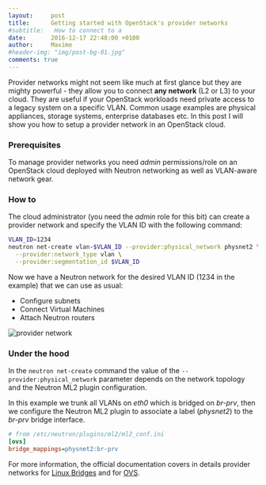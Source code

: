 ```yaml
---
layout:     post
title:      Getting started with OpenStack's provider networks
#subtitle:   How to connect to a
date:       2016-12-17 22:48:00 +0100
author:     Maxime
#header-img: "img/post-bg-01.jpg"
comments: true
---
```


Provider networks might not seem like much at first glance but they are mighty powerful - they allow you to connect **any network** (L2 or L3) to your cloud. They are useful if your OpenStack workloads need private access to a legacy system on a specific VLAN. Common usage examples are physical appliances, storage systems, enterprise databases etc.
In this post I will show you how to setup a provider network in an OpenStack cloud.

### Prerequisites

To manage provider networks you need *admin* permissions/role on an OpenStack cloud deployed with Neutron networking as well as VLAN-aware network gear.

### How to

The cloud administrator (you need the *admin* role for this bit) can create a provider network and specify the VLAN ID with the following command:

```bash
VLAN_ID=1234
neutron net-create vlan-$VLAN_ID --provider:physical_network physnet2 \
  --provider:network_type vlan \
  --provider:segmentation_id $VLAN_ID
```

Now we have a Neutron network for the desired VLAN ID (1234 in the example) that we can use as usual:

* Configure subnets
* Connect Virtual Machines
* Attach Neutron routers

![provider network]({{site.url}}/img/posts/openstack-provider-network.svg)

### Under the hood

In the `neutron net-create` command the value of the `--provider:physical_network` parameter depends on the network topology and the Neutron ML2 plugin configuration.

In this example we trunk all VLANs on *eth0* which is bridged on *br-prv*, then we configure the Neutron ML2 plugin to associate a label (*physnet2*) to the *br-prv* bridge interface.

```ini
# from /etc/neutron/plugins/ml2/ml2_conf.ini
[ovs]
bridge_mappings=physnet2:br-prv
```

For more information, the official documentation covers in details provider networks for [Linux Bridges](http://docs.openstack.org/mitaka/networking-guide/scenario-provider-lb.html) and for [OVS](http://docs.openstack.org/mitaka/networking-guide/scenario-provider-ovs.html).
